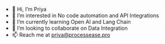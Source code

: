 - 👋 Hi, I’m Priya
- 👀 I’m interested in No code automation and API Integrations
- 🌱 I’m currently learning Open AI and Lang Chain
- 💞️ I’m looking to collaborate on Data Integration
- 📫 Reach me at priya@processease.pro

<!---
geekalyssa/geekalyssa is a ✨ special ✨ repository because its `README.md` (this file) appears on your GitHub profile.
You can click the Preview link to take a look at your changes.
--->
